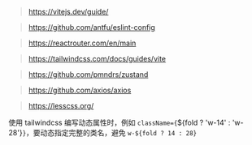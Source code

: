 > https://vitejs.dev/guide/

> https://github.com/antfu/eslint-config

> https://reactrouter.com/en/main

> https://tailwindcss.com/docs/guides/vite

> https://github.com/pmndrs/zustand

> https://github.com/axios/axios

> https://lesscss.org/

使用 tailwindcss 编写动态属性时，例如 `className={`${fold ? 'w-14' : 'w-28'}`}`，要动态指定完整的类名，避免 ``w-${fold ? 14 : 28}``